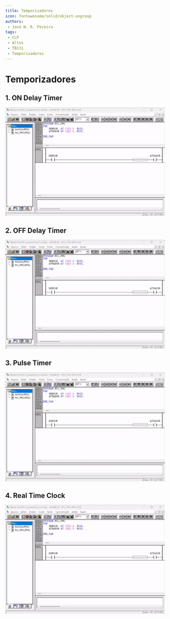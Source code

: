 ```yaml
---
title: Temporizadores
icon: fontawesome/solid/object-ungroup
authors:
 - José W. R. Pereira
tags:
 - CLP
 - Altus
 - TB131
 - Temporizadores
---
```


# Temporizadores

## 1. ON Delay Timer 

![TON](./gif/h1-4_1-TON.gif)

## 2. OFF Delay Timer

![TOF](./gif/h1-4_2-TOF.gif)

## 3. Pulse Timer 

![TP](./gif/h1-4_3-TP.gif)

## 4. Real Time Clock

![RTC](./gif/h1-4_4-RTC.gif)

